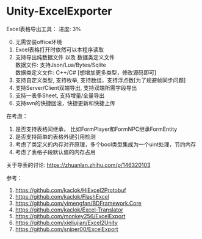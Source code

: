 # Unity-ExcelExporter

Excel表格导出工具： 进度: 3%  

0. 无需安装office环境	
1. Excel表格打开时依然可以本程序读取		
2. 支持导出纯数据文件 以及 数据类定义文件		
	数据文件: 支持Json/Lua/Bytes/Sqlite			
	数据类定义文件: C++/C# [想增加更多类型，修改源码即可]									
3. 支持自定义类型, 支持枚举, 支持数组，支持浮点数[为了规避帧同步问题]		
4. 支持Server/Client双端导出, 支持双端所需字段导出		
5. 支持一表多Sheet, 支持增量/全量导出		
6. 支持svn的快捷回滚，快捷更新和快捷上传			


在考虑：		
1. 是否支持表格间继承， 比如FormPlayer和FormNPC继承FormEntity		
2. 是否支持简单的表格外键引用检测		
3. 考虑了类定义的内存对齐原理，多个bool类型集成为一个uint处理，节约内存	
4. 考虑了表格子段默认值的内存占用		

关于导表的讨论: https://zhuanlan.zhihu.com/p/146320103		

参考：		
1. https://github.com/kaclok/HiExcel2Protobuf    
2. https://github.com/kaclok/FlashExcel    
3. https://github.com/yimengfan/BDFramework.Core    
4. https://github.com/kaclok/Excel-Translator    
5. https://github.com/monkey256/ExcelExport    
6. https://github.com/xieliujian/Excel2Unity    
7. https://github.com/sniper00/ExcelExport    
